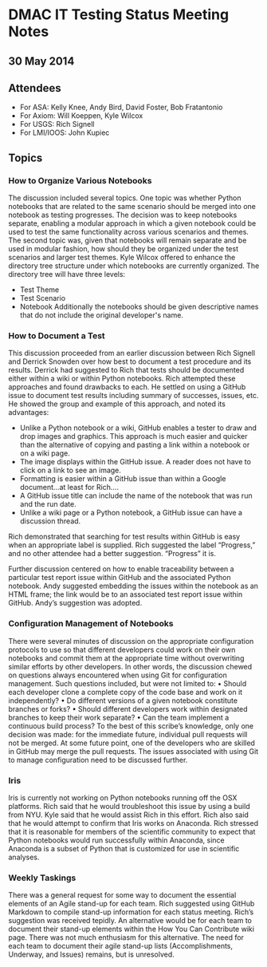 # DMAC IT Testing Status Meeting Notes

## 30 May 2014

## Attendees

*  For ASA:  Kelly Knee, Andy Bird, David Foster, Bob Fratantonio
*  For Axiom:  Will Koeppen, Kyle Wilcox
*  For USGS: Rich Signell
*  For LMI/IOOS:  John Kupiec

## Topics

### How to Organize Various Notebooks

The discussion included several topics.  One topic was whether Python notebooks that are related to the same scenario should be merged into one notebook as testing progresses.  The decision was to keep notebooks separate, enabling a modular approach in which a given notebook could be used to test the same functionality across various scenarios and themes.  The second topic was, given that notebooks will remain separate and be used in modular fashion, how should they be organized under the test scenarios and larger test themes. Kyle Wilcox offered to enhance the directory tree structure under which notebooks are currently organized.  The directory tree will have three levels:
*  Test Theme
*  Test Scenario
*  Notebook
Additionally the notebooks should be given descriptive names that do not include the original developer's name.

### How to Document a Test
This discussion proceeded from an earlier discussion between Rich Signell and Derrick Snowden over how best to document a test procedure and its results.  Derrick had suggested to Rich that tests should be documented either within a wiki or within Python notebooks.    Rich attempted these approaches and found drawbacks to each.  He settled on using a GitHub issue to document test results including summary of successes, issues, etc.  He showed the group and example of this approach, and noted its advantages:
*  Unlike a Python notebook or a wiki, GitHub enables a tester to draw and drop images and graphics. This approach is much easier and quicker than the alternative of copying and pasting a link within a notebook or on a wiki page.  
*  The image displays within the GitHub issue.  A reader does not have to click on a link to see an image.
*  Formatting is easier within a GitHub issue than within a Google document…at least for Rich….
*  A GitHub issue title can include the name of the notebook that was run and the run date.
*  Unlike a wiki page or a Python notebook, a GitHub issue can have a discussion thread.

Rich demonstrated that searching for test results within GitHub is easy when an appropriate label is supplied.  Rich suggested the label “Progress,” and no other attendee had a better suggestion.  “Progress” it is.

Further discussion centered on how to enable traceability between a particular test report issue within GitHub and the associated Python notebook. Andy suggested embedding the issues within the notebook as an HTML frame; the link would be to an associated test report issue within GitHub.    Andy’s suggestion was adopted.


### Configuration Management of Notebooks
There were several minutes of discussion on the appropriate configuration protocols to use so that different developers could work on their own notebooks and commit them at the appropriate time without overwriting similar efforts by other developers.  In other words, the discussion chewed on questions always encountered when using Git for configuration management.  Such questions included, but were not limited to:
•	Should each developer clone a complete copy of the code base and work on it independently?
•	Do different versions of a given notebook constitute branches or forks?
•	Should different developers work within designated branches to keep their work separate?
•	Can the team implement a continuous build process?
To the best of this scribe’s knowledge, only one decision was made: for the immediate future, individual pull requests will not be merged.  At some future point, one of the developers who are skilled in GitHub may merge the pull requests.  The issues associated with using Git to manage configuration need to be discussed further.  
### Iris
Iris is currently not working on Python notebooks running off the OSX platforms. Rich said that he would troubleshoot this issue by using a build from NYU.  Kyle said that he would assist Rich in this effort.  Rich also said that he would attempt to confirm that Iris works on Anaconda.  Rich stressed that it is reasonable for members of the scientific community to expect that Python notebooks would run successfully within Anaconda, since Anaconda is a subset of Python that is customized for use in scientific analyses.
### Weekly Taskings
There was a general request for some way to document the essential elements of an Agile stand-up for each team.  Rich suggested using GitHub Markdown to compile stand-up information for each status meeting.  Rich’s suggestion was received tepidly. An alternative would be for each team to document their stand-up elements within the How You Can Contribute wiki page.  There was not much enthusiasm for this alternative.  The need for each team to document their agile stand-up lists (Accomplishments, Underway, and Issues) remains, but is unresolved.





